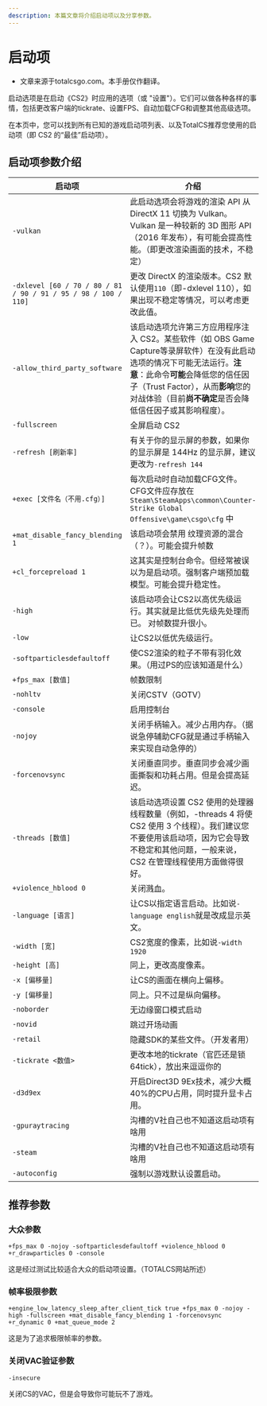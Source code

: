 ```yaml
---
description: 本篇文章将介绍启动项以及分享参数。
---
```


# 启动项

+ 文章来源于totalcsgo.com。本手册仅作翻译。

启动选项是在启动《CS2》时应用的选项（或 "设置"）。它们可以做各种各样的事情，包括更改客户端的tickrate、设置FPS、自动加载CFG和调整其他高级选项。

在本页中，您可以找到所有已知的游戏启动项列表、以及TotalCS推荐您使用的启动项（即 CS2 的“最佳”启动项）。

## 启动项参数介绍

| 启动项 | 介绍 |
| ---- | ---- |
| `-vulkan` | 此启动选项会将游戏的渲染 API 从 DirectX 11 切换为 Vulkan。Vulkan 是一种较新的 3D 图形 API（2016 年发布），有可能会提高性能。（即更改渲染画面的技术，不稳定）|
| `-dxlevel [60 / 70 / 80 / 81 / 90 / 91 / 95 / 98 / 100 / 110]` | 更改 DirectX 的渲染版本。CS2 默认使用`110`（即-dxlevel 110），如果出现不稳定等情况，可以考虑更改此值。|
| `-allow_third_party_software` | 该启动选项允许第三方应用程序注入 CS2。某些软件（如 OBS Game Capture等录屏软件）在没有此启动选项的情况下可能无法运行。**注意**：此命令**可能**会降低您的信任因子（Trust Factor），从而**影响**您的对战体验（目前**尚不确定**是否会降低信任因子或其影响程度）。 |
| `-fullscreen` | 全屏启动 CS2 |
| `-refresh [刷新率]` |  有关于你的显示屏的参数，如果你的显示屏是 144Hz 的显示屏，建议更改为`-refresh 144` |
| `+exec [文件名（不用.cfg）]` | 每次启动时自动加载CFG文件。CFG文件应存放在 `Steam\SteamApps\common\Counter-Strike Global Offensive\game\csgo\cfg` 中 |
| `+mat_disable_fancy_blending 1` | 该启动项会禁用 纹理资源的混合（？）。可能会提升帧数 |
| `+cl_forcepreload 1` | 这其实是控制台命令。但经常被误以为是启动项。强制客户端预加载模型。可能会提升稳定性。 |
| `-high` | 该启动项会让CS2以高优先级运行。其实就是比低优先级先处理而已。 对帧数提升很小。|
| `-low` | 让CS2以低优先级运行。 |
| `-softparticlesdefaultoff` | 使CS2渲染的粒子不带有羽化效果。（用过PS的应该知道是什么） |
| `+fps_max [数值]` | 帧数限制 |
| `-nohltv` | 关闭CSTV（GOTV） |
| `-console` | 启用控制台 |
| `-nojoy` | 关闭手柄输入。减少占用内存。（据说急停辅助CFG就是通过手柄输入来实现自动急停的） |
| `-forcenovsync` | 关闭垂直同步。垂直同步会减少画面撕裂和功耗占用。但是会提高延迟。|
| `-threads [数值]` | 该启动选项设置 CS2 使用的处理器线程数量（例如，-threads 4 将使 CS2 使用 3 个线程）。我们建议您不要使用该启动项，因为它会导致不稳定和其他问题，一般来说，CS2 在管理线程使用方面做得很好。|
| `+violence_hblood 0` | 关闭溅血。 |
| `-language [语言]` | 让CS以指定语言启动。比如说`-language english`就是改成显示英文。|
| `-width [宽]` | CS2宽度的像素，比如说`-width 1920` |
| `-height [高]` | 同上，更改高度像素。 |
| `-x [偏移量]` | 让CS的画面在横向上偏移。 |
| `-y [偏移量]` | 同上。只不过是纵向偏移。 |
| `-noborder` | 无边缘窗口模式启动 |
| `-novid` | 跳过开场动画 |
| `-retail` | 隐藏SDK的某些文件。（开发者用） |
| `-tickrate <数值>	` | 更改本地的tickrate（官匹还是锁64tick），放出来逗逗你的 |
| `-d3d9ex` | 开启Direct3D 9Ex技术，减少大概40%的CPU占用，同时提升显卡占用。 |
| `-gpuraytracing` | 沟槽的V社自己也不知道这启动项有啥用 | 
| `-steam` | 沟槽的V社自己也不知道这启动项有啥用 | 
| `-autoconfig` | 强制以游戏默认设置启动。 |

## 推荐参数

### 大众参数

`+fps_max 0 -nojoy -softparticlesdefaultoff +violence_hblood 0 +r_drawparticles 0 -console`

这是经过测试比较适合大众的启动项设置。（TOTALCS网站所述）

### 帧率极限参数

`+engine_low_latency_sleep_after_client_tick true +fps_max 0 -nojoy -high -fullscreen +mat_disable_fancy_blending 1 -forcenovsync +r_dynamic 0 +mat_queue_mode 2`

这是为了追求极限帧率的参数。

### 关闭VAC验证参数

`-insecure`

关闭CS的VAC，但是会导致你可能玩不了游戏。